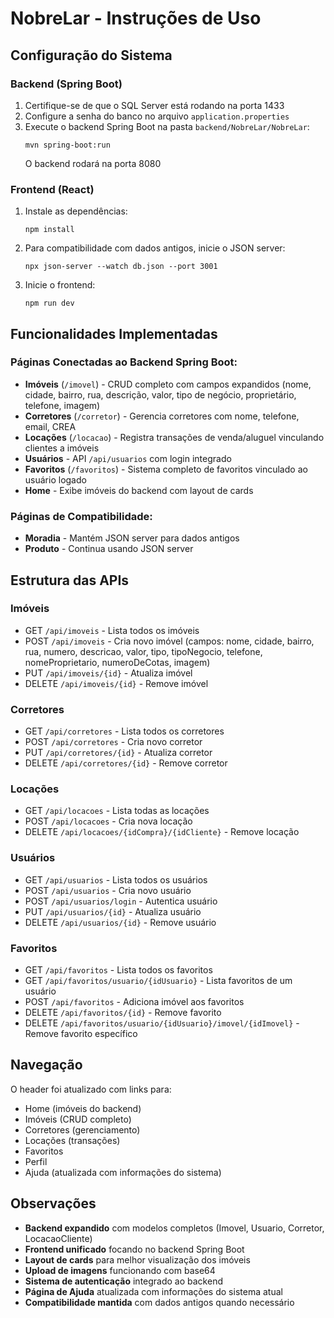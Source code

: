 # NobreLar - Instruções de Uso

## Configuração do Sistema

### Backend (Spring Boot)
1. Certifique-se de que o SQL Server está rodando na porta 1433
2. Configure a senha do banco no arquivo `application.properties`
3. Execute o backend Spring Boot na pasta `backend/NobreLar/NobreLar`:
   ```
   mvn spring-boot:run
   ```
   O backend rodará na porta 8080

### Frontend (React)
1. Instale as dependências:
   ```
   npm install
   ```

2. Para compatibilidade com dados antigos, inicie o JSON server:
   ```
   npx json-server --watch db.json --port 3001
   ```

3. Inicie o frontend:
   ```
   npm run dev
   ```

## Funcionalidades Implementadas

### Páginas Conectadas ao Backend Spring Boot:
- **Imóveis** (`/imovel`) - CRUD completo com campos expandidos (nome, cidade, bairro, rua, descrição, valor, tipo de negócio, proprietário, telefone, imagem)
- **Corretores** (`/corretor`) - Gerencia corretores com nome, telefone, email, CREA
- **Locações** (`/locacao`) - Registra transações de venda/aluguel vinculando clientes a imóveis
- **Usuários** - API `/api/usuarios` com login integrado
- **Favoritos** (`/favoritos`) - Sistema completo de favoritos vinculado ao usuário logado
- **Home** - Exibe imóveis do backend com layout de cards

### Páginas de Compatibilidade:
- **Moradia** - Mantém JSON server para dados antigos
- **Produto** - Continua usando JSON server

## Estrutura das APIs

### Imóveis
- GET `/api/imoveis` - Lista todos os imóveis
- POST `/api/imoveis` - Cria novo imóvel (campos: nome, cidade, bairro, rua, numero, descricao, valor, tipo, tipoNegocio, telefone, nomeProprietario, numeroDeCotas, imagem)
- PUT `/api/imoveis/{id}` - Atualiza imóvel
- DELETE `/api/imoveis/{id}` - Remove imóvel

### Corretores
- GET `/api/corretores` - Lista todos os corretores
- POST `/api/corretores` - Cria novo corretor
- PUT `/api/corretores/{id}` - Atualiza corretor
- DELETE `/api/corretores/{id}` - Remove corretor

### Locações
- GET `/api/locacoes` - Lista todas as locações
- POST `/api/locacoes` - Cria nova locação
- DELETE `/api/locacoes/{idCompra}/{idCliente}` - Remove locação

### Usuários
- GET `/api/usuarios` - Lista todos os usuários
- POST `/api/usuarios` - Cria novo usuário
- POST `/api/usuarios/login` - Autentica usuário
- PUT `/api/usuarios/{id}` - Atualiza usuário
- DELETE `/api/usuarios/{id}` - Remove usuário

### Favoritos
- GET `/api/favoritos` - Lista todos os favoritos
- GET `/api/favoritos/usuario/{idUsuario}` - Lista favoritos de um usuário
- POST `/api/favoritos` - Adiciona imóvel aos favoritos
- DELETE `/api/favoritos/{id}` - Remove favorito
- DELETE `/api/favoritos/usuario/{idUsuario}/imovel/{idImovel}` - Remove favorito específico

## Navegação

O header foi atualizado com links para:
- Home (imóveis do backend)
- Imóveis (CRUD completo)
- Corretores (gerenciamento)
- Locações (transações)
- Favoritos
- Perfil
- Ajuda (atualizada com informações do sistema)

## Observações

- **Backend expandido** com modelos completos (Imovel, Usuario, Corretor, LocacaoCliente)
- **Frontend unificado** focando no backend Spring Boot
- **Layout de cards** para melhor visualização dos imóveis
- **Upload de imagens** funcionando com base64
- **Sistema de autenticação** integrado ao backend
- **Página de Ajuda** atualizada com informações do sistema atual
- **Compatibilidade mantida** com dados antigos quando necessário